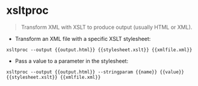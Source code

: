 # xsltproc

> Transform XML with XSLT to produce output (usually HTML or XML).

- Transform an XML file with a specific XSLT stylesheet:

`xsltproc --output {{output.html}} {{stylesheet.xslt}} {{xmlfile.xml}}`

- Pass a value to a parameter in the stylesheet:

`xsltproc --output {{output.html}} --stringparam {{name}} {{value}} {{stylesheet.xslt}} {{xmlfile.xml}}`
